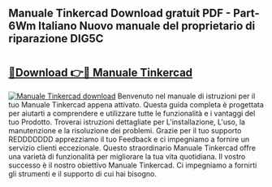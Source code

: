 ## Manuale Tinkercad Download gratuit PDF - Part-6Wm Italiano Nuovo manuale del proprietario di riparazione DIG5C

# <h2><a href="http://dfgvux2.blite.top/?on=Manuale+Tinkercad">🔗Download 👉🔴 Manuale Tinkercad</a></h2>

[![Manuale Tinkercad download](https://i.imgur.com/lujVjoI.png)](http://dfgvux2.blite.top/?on=Manuale+Tinkercad)
Benvenuto nel manuale di istruzioni per il tuo Manuale Tinkercad appena attivato. Questa guida completa è progettata per aiutarti a comprendere e utilizzare tutte le funzionalità e i vantaggi del tuo Prodotto. Troverai istruzioni dettagliate per L'installazione, L'uso, la manutenzione e la risoluzione dei problemi. Grazie per il tuo supporto REDDDDDDD apprezziamo il tuo Feedback e ci impegniamo a fornire un servizio clienti eccezionale. Questo straordinario Manuale Tinkercad offre una varietà di funzionalità per migliorare la tua vita quotidiana. Il vostro successo è il nostro obiettivo Manuale Tinkercad. Ci impegniamo a fornirti gli strumenti e il supporto di cui hai bisogno.
